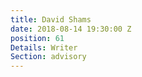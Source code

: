 ```yaml
---
title: David Shams
date: 2018-08-14 19:30:00 Z
position: 61
Details: Writer
Section: advisory
---
```


